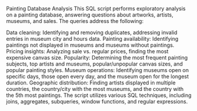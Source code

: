 Painting Database Analysis
This SQL script performs exploratory analysis on a painting database, answering questions about artworks, artists, museums, and sales. The queries address the following:

Data cleaning: Identifying and removing duplicates, addressing invalid entries in museum city and hours data.
Painting availability: Identifying paintings not displayed in museums and museums without paintings.
Pricing insights: Analyzing sale vs. regular prices, finding the most expensive canvas size.
Popularity: Determining the most frequent painting subjects, top artists and museums, popular/unpopular canvas sizes, and popular painting styles.
Museum operations: Identifying museums open on specific days, those open every day, and the museum open for the longest duration.
Geographic distribution: Finding artists displayed in multiple countries, the country/city with the most museums, and the country with the 5th most paintings.
The script utilizes various SQL techniques, including joins, aggregates, subqueries, window functions, and regular expressions.
